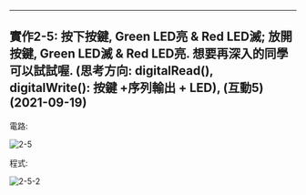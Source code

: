 
____
實作2-5: 按下按鍵, Green LED亮 & Red LED滅; 放開按鍵, Green LED滅 & Red LED亮. 想要再深入的同學可以試試喔. (思考方向: digitalRead(), digitalWrite(): 按鍵 +序列輸出 + LED), (互動5) (2021-09-19) 
----

電路:

![2-5](https://user-images.githubusercontent.com/89326999/133913527-3333443d-a6b5-40af-89d1-40ebe850d279.png)

程式:

![2-5-2](https://user-images.githubusercontent.com/89326999/133913531-b4e23ae8-396d-43ea-a5d2-9a88a80c09b4.png)

